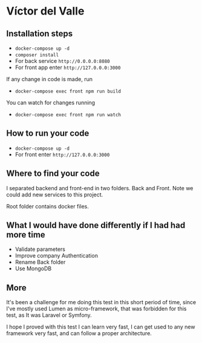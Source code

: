 # Víctor del Valle

## Installation steps

- `docker-compose up -d`
- `composer install`
- For back service `http://0.0.0.0:8080`
- For front app enter `http://127.0.0.0:3000`

If any change in code is made, run
- `docker-compose exec front npm run build`

You can watch for changes running
- `docker-compose exec front npm run watch`

## How to run your code

- `docker-compose up -d`
- For front enter `http://127.0.0.0:3000`

## Where to find your code
I separated backend and front-end in two folders. Back and Front.
Note we could add new services to this project.

Root folder contains docker files.

## What I would have done differently if I had had more time

- Validate parameters
- Improve company Authentication
- Rename Back folder
- Use MongoDB

## More

It's been a challenge for me doing this test in this short period of time,
since I've mostly used Lumen as micro-framework, that was forbidden for this test,
as It was Laravel or Symfony. 

I hope I proved with this test I can learn very fast, I can get used to any new framework very fast,
and can follow a proper architecture.